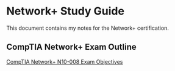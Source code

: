 
# Network+ Study Guide

This document contains my notes for the Network+ certification.

## CompTIA Network+ Exam Outline

[CompTIA Network+ N10-008 Exam Objectives](https://partners.comptia.org/docs/default-source/resources/comptia-network-n10-008-exam-objectives-(2-0))

